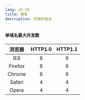 ```yaml
---
lang: zh-CN
title: 随笔
description: 页面的描述
---
```


#### 单域名最大并发数
| 浏览器 | HTTP1.0 | HTTP1.1 |
| :---: | :---: | :---: |
| IE8 | 6 | 6 |
| Firefox | 6 | 6 |
| Chrome | 6 | 6 |
| Safari | 4 | 4 | 
| Opera | 4 | 4 | 

